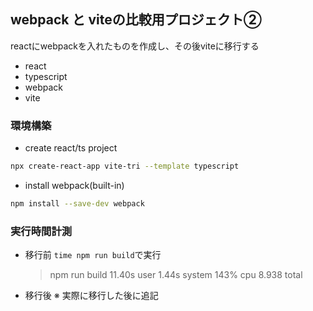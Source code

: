 ## webpack と viteの比較用プロジェクト②
reactにwebpackを入れたものを作成し、その後viteに移行する
- react
- typescript
- webpack
- vite

### 環境構築
- create react/ts project
```sh
npx create-react-app vite-tri --template typescript
```

- install webpack(built-in)
```sh
npm install --save-dev webpack
```

### 実行時間計測
- 移行前
  `time npm run build`で実行
  > npm run build  11.40s user 1.44s system 143% cpu 8.938 total
- 移行後
  ※ 実際に移行した後に追記
